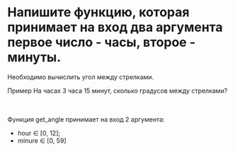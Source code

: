# Напишите функцию, которая принимает на вход два аргумента первое число - часы, второе - минуты.  
Необходимо вычислить угол между стрелками.
  
Пример На часах 3 часа 15 минут, сколько градусов между стрелками? 
<br>  
<br>

Функция get_angle принимает на вход 2 аргумента:
- hour ∈ [0, 12];
- minure ∈ [0, 59]
